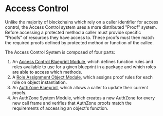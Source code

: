 # Access Control

Unlike the majority of blockchains which rely on a caller identifier for access control,
the Access Control system uses a more distributed "Proof" system. Before accessing a protected
method a caller must provide specific "Proofs" of resources they have access to. These proofs
must then match the required proofs defined by protected method or function of the callee.

The Access Control System is composed of four parts:

1. An [Access Control Blueprint Module](blueprint_module.md),
which defines function rules and roles available to use for a given blueprint in a package and which roles are able
to access which methods.
2. A [Role Assignment Object Module](role_assignment.md),
which assigns proof rules for each role on object instantiation.
3. An [AuthZone Blueprint](../../architecture/application/blueprint/README.md), which allows
a caller to update their current proofs.
4. An AuthZone System Module, which creates a new AuthZone for every new call frame and verifies
   that AuthZone proofs match the requirements of accessing an object's function.